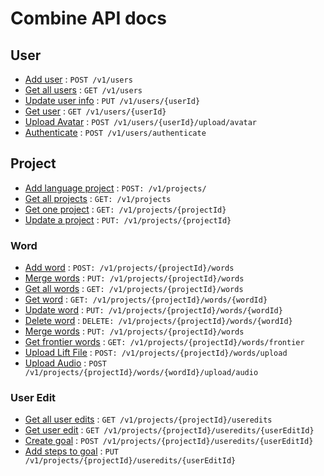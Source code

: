 # Combine API docs

## User

- [Add user](users/post.md) : `POST /v1/users`
- [Get all users](users/get_all.md) : `GET /v1/users`
- [Update user info](users/put.md) : `PUT /v1/users/{userId}`
- [Get user](users/get.md) : `GET /v1/users/{userId}`
- [Upload Avatar](users/post_upload_avatar.md) : `POST /v1/users/{userId}/upload/avatar`
- [Authenticate](users/authenticate.md) : `POST /v1/users/authenticate`

## Project

- [Add language project](projects/post.md) : `POST: /v1/projects/`
- [Get all projects](projects/get_all.md) : `GET: /v1/projects`
- [Get one project](projects/get.md) : `GET: /v1/projects/{projectId}`
- [Update a project](projects/put.md) : `PUT: /v1/projects/{projectId}`

### Word

- [Add word](projects/words/post.md) : `POST: /v1/projects/{projectId}/words`
- [Merge words](projects/words/put.md) : `PUT: /v1/projects/{projectId}/words`
- [Get all words](projects/words/get.md) : `GET: /v1/projects/{projectId}/words`
- [Get word](projects/words/get_id.md) : `GET: /v1/projects/{projectId}/words/{wordId}`
- [Update word](projects/words/put_id.md) : `PUT: /v1/projects/{projectId}/words/{wordId}`
- [Delete word](projects/words/delete_id.md) : `DELETE: /v1/projects/{projectId}/words/{wordId}`
- [Merge words](projects/words/put.md) : `PUT: /v1/projects/{projectId}/words`
- [Get frontier words](projects/words/frontier.md) : `GET: /v1/projects/{projectId}/words/frontier`
- [Upload Lift File](projects/words/post_upload_lift.md) : `POST: /v1/projects/{projectId}/words/upload`
- [Upload Audio](users/post_upload_audio.md) : `POST /v1/projects/{projectId}/words/{wordId}/upload/audio`

### User Edit

- [Get all user edits](projects/user_edits/get_all.md) : `GET /v1/projects/{projectId}/useredits`
- [Get user edit](projects/user_edits/get.md) : `GET /v1/projects/{projectId}/useredits/{userEditId}`
- [Create goal](projects/user_edits/post_id.md) : `POST /v1/projects/{projectId}/useredits/{userEditId}`
- [Add steps to goal](projects/user_edits/put.md) : `PUT /v1/projects/{projectId}/useredits/{userEditId}`